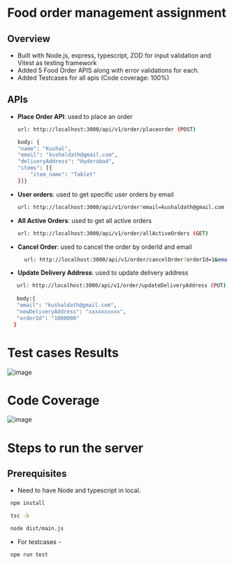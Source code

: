 # Food order management assignment

## Overview
- Built with Node.js, express, typescript, ZOD for input validation and Vitest as testing framework
- Added 5 Food Order APIS along with error validations for each.
- Added Testcases for all apis (Code coverage: 100%)

## APIs
- **Place Order API**:  used to place an order

    ```sh    
    url: http://localhost:3000/api/v1/order/placeorder (POST)
    
    body: {
    "name": "Kushal",
    "email": "kushaldath@gmail.com",
    "deliveryAddress": "Hyderabad",
    "items": [{
        "item_name": "Tablet"
    }]}
  ```

- **User orders**:  used to get specific user orders by email

    ```sh    
    url: http://localhost:3000/api/v1/order?email=kushaldath@gmail.com (GET)
  ```

- **All Active Orders**:  used to get all active orders

     ```sh    
    url: http://localhost:3000/api/v1/order/allActiveOrders (GET)
  ```

- **Cancel Order**:  used to cancel the order by orderId and email
  
  ```sh    
    url: http://localhost:3000/api/v1/order/cancelOrder?orderId=1&email=kushaldath@gmail.com (PUT)
  ```

- **Update Delivery Address**:  used to update delivery address

 ```sh    
    url: http://localhost:3000/api/v1/order/updateDeliveryAddress (PUT)
    
    body:{
    "email": "kushaldath@gmail.com",
    "newDeliveryAddress": "xxxxxxxxxx",
    "orderId": "1000000"
   }
  ```

# Test cases Results

![image](https://github.com/user-attachments/assets/e9645743-f784-451b-a0f3-96cf8ceddac8)


# Code Coverage

![image](https://github.com/user-attachments/assets/41ff16e5-527d-4407-a439-f2eb09c3d961)

# Steps to run the server

## Prerequisites

- Need to have Node and typescript in local.

 ```sh    
  npm install 
  ```

 ```sh    
  tsc -b  
  ```

 ```sh    
  node dist/main.js 
  ```

- For testcases -
   
 ```sh    
  npm run test
  ```





  

